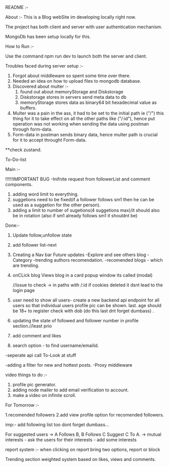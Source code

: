 README :-

About :-
This is a Blog webSite im developing locally right now.

The project has both client and server with user authentication mechanism.

MongoDb has been setup locally for this.

How to Run :-

Use the command npm run dev to launch both the server and client.

Troubles faced during server setup :-

1.  Forgot about middleware so spent some time over there.
2.  Needed an idea on how to upload files to mongodb database.
3.  Discovered about multer :-
    1.  found out about memoryStorage and Diskstorage
    2.  Diskstorage stores in servers send meta data to db
    3.  memoryStorage stores data as binary64 bit hexadecimal value as buffers.
4.  Multer was a pain in the ass, it had to be set to the initial path ie ("/") this
    thing for it to take effect on all the other paths like ("/:id"),
    hence put operation was not working when sending the data using postman through form-data.
5.  Form-data in postman sends binary data, hence multer path is crucial for it to accept
    throught Form-data.

\*\*check zustand.

To-Do-list

Main :-

!!!!!!IMPORTANT BUG
-Inifnite request from followerList and comment components.

1. adding word limit to everything.
2. suggetions need to be fixed(if a follower follows sm1 then he can be used as a suggetion for the other person).
3. adding a limit to number of sugetions(4 suggetions max)/it should also be in rotation (also if sm1 already follows sm1 it shouldnt be)

Done:-

1.  Update follow,unfollow state
2.  add follower list-next

3.  Creating a Nav bar
    Future updates
    -Explore and see others blog
    -Category
    -trending authors recomendation.
    -recomended blogs - which are trending.

4.  onCLick blog Views blog in a card popup window its called (modal)

    //issue to check -> in paths with /:id if cookies deleted it dsnt lead to the login page

5.  user need to show all users- create a new backend api endpoint for all users so that individual users profile pic can be shown.
    last. age should be 18+ to register check with dob (do this last dnt forget dumbass) .

6.  updating the state of followed and follower number in profile section.//least prio

7.  add comment and likes
8.  search option - to find username/emailid.

-seperate api call
To-Look at stuff

-adding a filter for new and hottest posts.
-Proxy middleware

video things to do :-

1. profile pic generator.
2. adding node mailer to add email verification to account.
3. make a video on infinite scroll.

For Tomorrow :-

1.recomended followers
2.add view profile option for recomended followers.

imp:-
add following list too dont forget dumbass...

For suggested users
-> A Follows B, B Follows C Suggest C To A.
-> mutual interests - ask the users for their interests - add some interests


report system :-
when clicking on report bring two options, report or block




Trending section
weighted system based on likes, views and comments.
